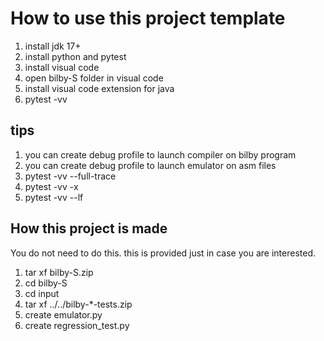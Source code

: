 # How to use this project template
1. install jdk 17+
2. install python and pytest
3. install visual code
4. open bilby-S folder in visual code
5. install visual code extension for java
6. pytest -vv

## tips
1. you can create debug profile to launch compiler on bilby program
2. you can create debug profile to launch emulator on asm files
3. pytest -vv --full-trace
4. pytest -vv -x
5. pytest -vv --lf

## How this project is made
You do not need to do this.
this is provided just in case you are interested.
1. tar xf bilby-S.zip
2. cd bilby-S
3. cd input
4. tar xf ../../bilby-*-tests.zip
5. create emulator.py
6. create regression_test.py
